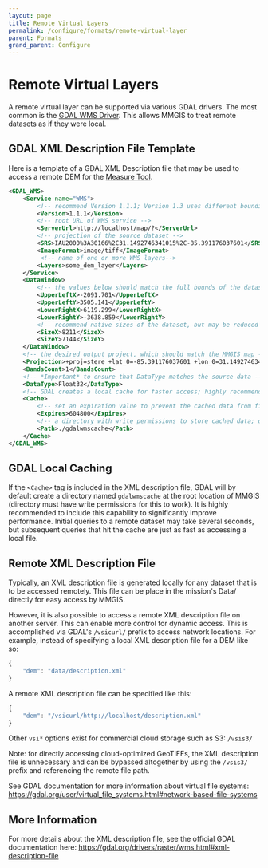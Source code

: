 ```yaml
---
layout: page
title: Remote Virtual Layers
permalink: /configure/formats/remote-virtual-layer
parent: Formats
grand_parent: Configure
---
```


# Remote Virtual Layers

A remote virtual layer can be supported via various GDAL drivers. The most common is the [GDAL WMS Driver](https://gdal.org/drivers/raster/wms.html). This allows MMGIS to treat remote datasets as if they were local.

## GDAL XML Description File Template

Here is a template of a GDAL XML Description file that may be used to access a remote DEM for the [Measure Tool](/MMGIS/tools/measure).

```xml
<GDAL_WMS>
    <Service name="WMS">
        <!-- recommend Version 1.1.1; Version 1.3 uses different bounding box definition -->
        <Version>1.1.1</Version>
        <!-- root URL of WMS service -->
        <ServerUrl>http://localhost/map/?</ServerUrl>
        <!-- projection of the source dataset -->
        <SRS>IAU2000%3A30166%2C31.1492746341015%2C-85.391176037601</SRS>
        <ImageFormat>image/tiff</ImageFormat>
         <!-- name of one or more WMS layers-->
        <Layers>some_dem_layer</Layers>
    </Service>
    <DataWindow>
        <!-- the values below should match the full bounds of the dataset -->
        <UpperLeftX>-2091.701</UpperLeftX>
        <UpperLeftY>3505.141</UpperLeftY>
        <LowerRightX>6119.299</LowerRightX>
        <LowerRightY>-3638.859</LowerRightY>
        <!-- recommend native sizes of the dataset, but may be reduced if full resolution is not needed (results in faster queries, but lower data precision) -->
        <SizeX>8211</SizeX>
        <SizeY>7144</SizeY>
    </DataWindow>
    <!-- the desired output project, which should match the MMGIS map -->
    <Projection>+proj=stere +lat_0=-85.391176037601 +lon_0=31.1492746341015 +k=1 +x_0=0 +y_0=0 +a=1737400 +b=1737400 +units=m +no_defs</Projection>
    <BandsCount>1</BandsCount>
    <!-- *Important* to ensure that DataType matches the source data -->
    <DataType>Float32</DataType>
    <!-- GDAL creates a local cache for faster access; highly recommend to include -->
    <Cache>
        <!-- set an expiration value to prevent the cached data from filling up local storage -->
        <Expires>604800</Expires>
        <!-- a directory with write permissions to store cached data; defaults to ./gdalwmscache if not provided -->
        <Path>./gdalwmscache</Path>
    </Cache>
</GDAL_WMS>
```

## GDAL Local Caching

If the `<Cache>` tag is included in the XML description file, GDAL will by default create a directory named `gdalwmscache` at the root location of MMGIS (directory must have write permissions for this to work). It is highly recommended to include this capability to significantly improve performance. Initial queries to a remote dataset may take several seconds, but subsequent queries that hit the cache are just as fast as accessing a local file.

## Remote XML Description File

Typically, an XML description file is generated locally for any dataset that is to be accessed remotely. This file can be place in the mission's Data/ directly for easy access by MMGIS.

However, it is also possible to access a remote XML description file on another server. This can enable more control for dynamic access. This is accomplished via GDAL's `/vsicurl/` prefix to access network locations. For example, instead of specifying a local XML description file for a DEM like so:

```javascript
{
    "dem": "data/description.xml"
}
```

A remote XML description file can be specified like this:

```javascript
{
    "dem": "/vsicurl/http://localhost/description.xml"
}
```

Other `vsi*` options exist for commercial cloud storage such as S3: `/vsis3/`

Note: for directly accessing cloud-optimized GeoTIFFs, the XML description file is unnecessary and can be bypassed altogether by using the `/vsis3/` prefix and referencing the remote file path.

See GDAL documentation for more information about virtual file systems: https://gdal.org/user/virtual_file_systems.html#network-based-file-systems

## More Information

For more details about the XML description file, see the official GDAL documentation here: https://gdal.org/drivers/raster/wms.html#xml-description-file
